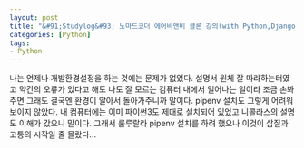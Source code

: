 ```yaml
---
layout: post
title: "&#91;Studylog&#93; 노마드코더 에어비앤비 클론 강의(with Python,Django,TailwindCSS) 001. pipenv 설치부터 망했다."
categories: [Python]
tags: 
- Python
---
```


<p>나는 언제나 개발환경설정을 하는 것에는 문제가 없었다. 
설명서 원체 잘 따라하는터였고 약간의 오류가 있다고 해도 나도 잘 모르는 컴퓨터 내에서 일어나는 일이라 조금 손봐주면 그래도 결국엔 환경이 알아서 돌아가주니까 말이다. 
pipenv 설치도 그렇게 어려워보이지 않았다. 내 컴퓨터에는 이미 파이썬3도 제대로 설치되어 있었고 니콜라스의 설명도 이해가 갔으니 말이다. 
그래서 룰루랄라 pipenv 설치를 하려 했으나 이것이 삽질과 고통의 시작일 줄 몰랐다... </p>


